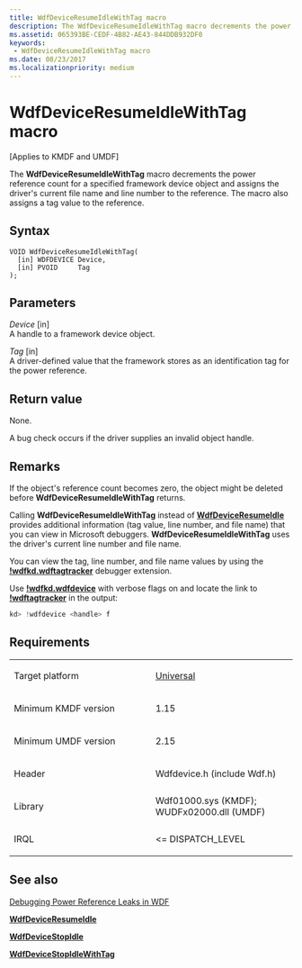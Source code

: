```yaml
---
title: WdfDeviceResumeIdleWithTag macro
description: The WdfDeviceResumeIdleWithTag macro decrements the power reference count for a specified framework device object and assigns the driver's current file name and line number to the reference. The macro also assigns a tag value to the reference.
ms.assetid: 065393BE-CEDF-4B82-AE43-844DDB932DF0
keywords:
 - WdfDeviceResumeIdleWithTag macro
ms.date: 08/23/2017
ms.localizationpriority: medium
---
```


# WdfDeviceResumeIdleWithTag macro


\[Applies to KMDF and UMDF\]

The **WdfDeviceResumeIdleWithTag** macro decrements the power reference count for a specified framework device object and assigns the driver's current file name and line number to the reference. The macro also assigns a tag value to the reference.

Syntax
------

```ManagedCPlusPlus
VOID WdfDeviceResumeIdleWithTag(
  [in] WDFDEVICE Device,
  [in] PVOID     Tag
);
```

Parameters
----------

*Device* \[in\]  
A handle to a framework device object.

*Tag* \[in\]  
A driver-defined value that the framework stores as an identification tag for the power reference.

Return value
------------

None.

A bug check occurs if the driver supplies an invalid object handle.

Remarks
-------

If the object's reference count becomes zero, the object might be deleted before **WdfDeviceResumeIdleWithTag** returns.

Calling **WdfDeviceResumeIdleWithTag** instead of [**WdfDeviceResumeIdle**](https://msdn.microsoft.com/library/windows/hardware/ff546838) provides additional information (tag value, line number, and file name) that you can view in Microsoft debuggers. **WdfDeviceResumeIdleWithTag** uses the driver's current line number and file name.

You can view the tag, line number, and file name values by using the [**!wdfkd.wdftagtracker**](https://msdn.microsoft.com/library/windows/hardware/ff566126) debugger extension.

Use [**!wdfkd.wdfdevice**](https://msdn.microsoft.com/library/windows/hardware/ff565703) with verbose flags on and locate the link to [**!wdftagtracker**](https://msdn.microsoft.com/library/windows/hardware/ff566126) in the output:

```cpp
kd> !wdfdevice <handle> f 
```

Requirements
------------

<table>
<colgroup>
<col width="50%" />
<col width="50%" />
</colgroup>
<tbody>
<tr class="odd">
<td><p>Target platform</p></td>
<td><a href="http://go.microsoft.com/fwlink/p/?linkid=531356" data-raw-source="[Universal](http://go.microsoft.com/fwlink/p/?linkid=531356)">Universal</a></td>
</tr>
<tr class="even">
<td><p>Minimum KMDF version</p></td>
<td><p>1.15</p></td>
</tr>
<tr class="odd">
<td><p>Minimum UMDF version</p></td>
<td><p>2.15</p></td>
</tr>
<tr class="even">
<td><p>Header</p></td>
<td>Wdfdevice.h (include Wdf.h)</td>
</tr>
<tr class="odd">
<td><p>Library</p></td>
<td>Wdf01000.sys (KMDF);
WUDFx02000.dll (UMDF)</td>
</tr>
<tr class="even">
<td><p>IRQL</p></td>
<td><p>&lt;= DISPATCH_LEVEL</p></td>
</tr>
</tbody>
</table>

## See also


[Debugging Power Reference Leaks in WDF](https://msdn.microsoft.com/library/windows/hardware/dn965441)

[**WdfDeviceResumeIdle**](https://msdn.microsoft.com/library/windows/hardware/ff546838)

[**WdfDeviceStopIdle**](https://msdn.microsoft.com/library/windows/hardware/ff546921)

[**WdfDeviceStopIdleWithTag**](wdfdevicestopidlewithtag.md)

 

 






